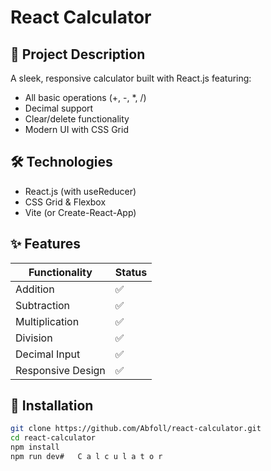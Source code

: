# React Calculator


## 🧮 Project Description
A sleek, responsive calculator built with React.js featuring:
- All basic operations (+, -, *, /)
- Decimal support
- Clear/delete functionality
- Modern UI with CSS Grid

## 🛠️ Technologies
- React.js (with useReducer)
- CSS Grid & Flexbox
- Vite (or Create-React-App)

## ✨ Features
| Functionality     | Status |
|-------------------|--------|
| Addition          | ✅     |
| Subtraction       | ✅     |
| Multiplication    | ✅     |
| Division          | ✅     |
| Decimal Input     | ✅     |
| Responsive Design | ✅     |

## 🚀 Installation
```bash
git clone https://github.com/Abfoll/react-calculator.git
cd react-calculator
npm install
npm run dev#   C a l c u l a t o r 
 
 